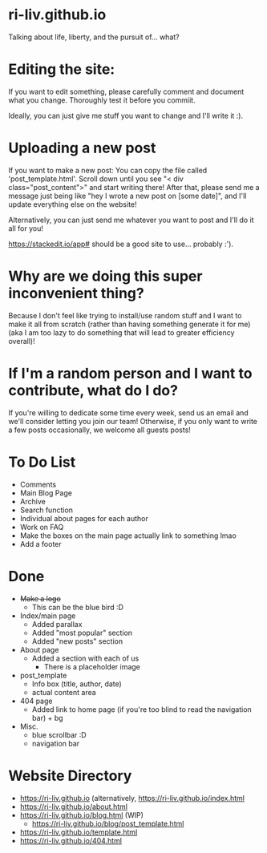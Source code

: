 # ri-liv.github.io
Talking about life, liberty, and the pursuit of... what?

# Editing the site:
If you want to edit something, please carefully comment and document what you change. Thoroughly test it before you commiit. 

Ideally, you can just give me stuff you want to change and I'll write it :). 

# Uploading a new post
If you want to make a new post: 
You can copy the file called 'post_template.html'. 
Scroll down until you see "< div class="post_content">" and start writing there!
After that, please send me a message just being like "hey I wrote a new post on [some date]", and I'll update everything else on the website!

Alternatively, you can just send me whatever you want to post and I'll do it all for you!

https://stackedit.io/app# should be a good site to use... probably :'). 

# Why are we doing this super inconvenient thing?
Because I don't feel like trying to install/use random stuff and I want to make it all from scratch (rather than having something generate it for me) (aka I am too lazy to do something that will lead to greater efficiency overall)!

# If I'm a random person and I want to contribute, what do I do?
If you're willing to dedicate some time every week, send us an email and we'll consider letting you join our team!
Otherwise, if you only want to write a few posts occasionally, we welcome all guests posts!

# To Do List
  - Comments
  - Main Blog Page
  - Archive
  - Search function
  - Individual about pages for each author
  - Work on FAQ
  - Make the boxes on the main page actually link to something lmao
  - Add a footer
  # Done
  - ~~Make a logo~~ 
    - This can be the blue bird :D
  - Index/main page
    - Added parallax
    - Added "most popular" section
    - Added "new posts" section
  - About page
    - Added a section with each of us
      - There is a placeholder image
  - post_template
    - Info box (title, author, date)
    - actual content area
  - 404 page
    - Added link to home page (if you're too blind to read the navigation bar) + bg
  - Misc.
    - blue scrollbar :D
    - navigation bar
    
# Website Directory
- https://ri-liv.github.io (alternatively, https://ri-liv.github.io/index.html
- https://ri-liv.github.io/about.html
- https://ri-liv.github.io/blog.html (WIP)
  - https://ri-liv.github.io/blog/post_template.html 
- https://ri-liv.github.io/template.html
- https://ri-liv.github.io/404.html
